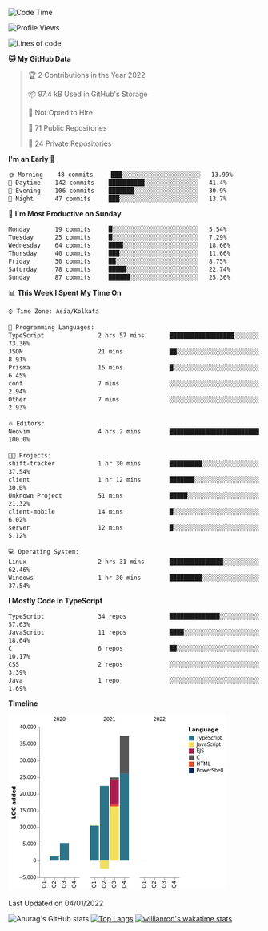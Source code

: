 <!--START_SECTION:waka-->
![Code Time](http://img.shields.io/badge/Code%20Time-103%20hrs%201%20min-blue)

![Profile Views](http://img.shields.io/badge/Profile%20Views-5-blue)

![Lines of code](https://img.shields.io/badge/From%20Hello%20World%20I%27ve%20Written-99%20Thousand%20lines%20of%20code-blue)

**🐱 My GitHub Data** 

> 🏆 2 Contributions in the Year 2022
 > 
> 📦 97.4 kB Used in GitHub's Storage 
 > 
> 🚫 Not Opted to Hire
 > 
> 📜 71 Public Repositories 
 > 
> 🔑 24 Private Repositories  
 > 
**I'm an Early 🐤** 

```text
🌞 Morning    48 commits     ███░░░░░░░░░░░░░░░░░░░░░░   13.99% 
🌆 Daytime    142 commits    ██████████░░░░░░░░░░░░░░░   41.4% 
🌃 Evening    106 commits    ███████░░░░░░░░░░░░░░░░░░   30.9% 
🌙 Night      47 commits     ███░░░░░░░░░░░░░░░░░░░░░░   13.7%

```
📅 **I'm Most Productive on Sunday** 

```text
Monday       19 commits     █░░░░░░░░░░░░░░░░░░░░░░░░   5.54% 
Tuesday      25 commits     █░░░░░░░░░░░░░░░░░░░░░░░░   7.29% 
Wednesday    64 commits     ████░░░░░░░░░░░░░░░░░░░░░   18.66% 
Thursday     40 commits     ███░░░░░░░░░░░░░░░░░░░░░░   11.66% 
Friday       30 commits     ██░░░░░░░░░░░░░░░░░░░░░░░   8.75% 
Saturday     78 commits     █████░░░░░░░░░░░░░░░░░░░░   22.74% 
Sunday       87 commits     ██████░░░░░░░░░░░░░░░░░░░   25.36%

```


📊 **This Week I Spent My Time On** 

```text
⌚︎ Time Zone: Asia/Kolkata

💬 Programming Languages: 
TypeScript               2 hrs 57 mins       ██████████████████░░░░░░░   73.36% 
JSON                     21 mins             ██░░░░░░░░░░░░░░░░░░░░░░░   8.91% 
Prisma                   15 mins             █░░░░░░░░░░░░░░░░░░░░░░░░   6.45% 
conf                     7 mins              ░░░░░░░░░░░░░░░░░░░░░░░░░   2.94% 
Other                    7 mins              ░░░░░░░░░░░░░░░░░░░░░░░░░   2.93%

🔥 Editors: 
Neovim                   4 hrs 2 mins        █████████████████████████   100.0%

🐱‍💻 Projects: 
shift-tracker            1 hr 30 mins        █████████░░░░░░░░░░░░░░░░   37.54% 
client                   1 hr 12 mins        ███████░░░░░░░░░░░░░░░░░░   30.0% 
Unknown Project          51 mins             █████░░░░░░░░░░░░░░░░░░░░   21.32% 
client-mobile            14 mins             █░░░░░░░░░░░░░░░░░░░░░░░░   6.02% 
server                   12 mins             █░░░░░░░░░░░░░░░░░░░░░░░░   5.12%

💻 Operating System: 
Linux                    2 hrs 31 mins       ███████████████░░░░░░░░░░   62.46% 
Windows                  1 hr 30 mins        █████████░░░░░░░░░░░░░░░░   37.54%

```

**I Mostly Code in TypeScript** 

```text
TypeScript               34 repos            ██████████████░░░░░░░░░░░   57.63% 
JavaScript               11 repos            ████░░░░░░░░░░░░░░░░░░░░░   18.64% 
C                        6 repos             ██░░░░░░░░░░░░░░░░░░░░░░░   10.17% 
CSS                      2 repos             ░░░░░░░░░░░░░░░░░░░░░░░░░   3.39% 
Java                     1 repo              ░░░░░░░░░░░░░░░░░░░░░░░░░   1.69%

```


**Timeline**

![Chart not found](https://raw.githubusercontent.com/wise-introvert/wise-introvert/master/charts/bar_graph.png) 


 Last Updated on 04/01/2022
<!--END_SECTION:waka-->

![Anurag's GitHub stats](https://github-readme-stats.vercel.app/api?username=wise-introvert&count_private=true&show_icons=true)
[![Top Langs](https://github-readme-stats.vercel.app/api/top-langs/?username=wise-introvert&langs_count=10)](https://github.com/anuraghazra/github-readme-stats)
[![willianrod's wakatime stats](https://github-readme-stats.vercel.app/api/wakatime?username=wiseintrovert)](https://github.com/anuraghazra/github-readme-stats)
